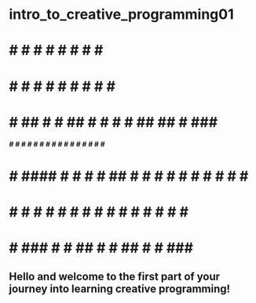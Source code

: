 # intro_to_creative_programming01

#   #        #  #          #   #   #          #     #  #
#   #        #  #          #  # #  #          #     #  #
#   #   ##   #  #   ##      # # # #   ##   ## #   ###  #
#####  #  #  #  #  #  #     # # # #  #  #  #  #  #  #  #
#   #  ####  #  #  #  # ##  # # # #  #  #  #  #  #  #  #
#   #  #     #  #  #  #     # # # #  #  #  #  #  #  #   
#   #   ###  #  #   ##       #   #    ##   #  #   ###  #

## Hello and welcome to the first part of your journey into learning creative programming!





